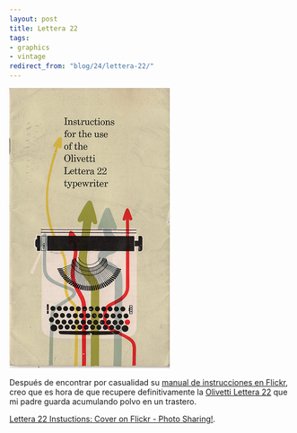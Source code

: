 ```yaml
---
layout: post
title: Lettera 22
tags:
- graphics
- vintage
redirect_from: "blog/24/lettera-22/"
---
```

<img src="/images/14.jpg" width="286" height="500" alt="" />

Después de encontrar por casualidad su <a href="http://www.flickr.com/photos/edcornish/sets/72157621866152316/">manual de instrucciones en Flickr</a>, creo que es hora de que recupere definitivamente la <a href="http://en.wikipedia.org/wiki/Olivetti_Lettera_22">Olivetti Lettera 22</a> que mi padre guarda acumulando polvo en un trastero.

<a href="http://www.flickr.com/photos/edcornish/3762746713/in/set-72157621866152316/">Lettera 22 Instuctions: Cover on Flickr - Photo Sharing!</a>.
